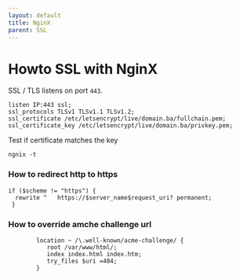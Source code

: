 ```yaml
---
layout: default
title: NginX     
parent: SSL
---
```


# Howto SSL with NginX

SSL / TLS listens on port `443`.

````
listen IP:443 ssl;
ssl_protocols TLSv1 TLSv1.1 TLSv1.2;
ssl_certificate /etc/letsencrypt/live/domain.ba/fullchain.pem;
ssl_certificate_key /etc/letsencrypt/live/domain.ba/privkey.pem;
 ````

 Test if certificate matches the key

````
ngnix -t
````

### How to redirect http to https

````
if ($scheme != "https") {
  rewrite ^   https://$server_name$request_uri? permanent;
 }
 ````

### How to override amche challenge url

````
        location ~ /\.well-known/acme-challenge/ {
           root /var/www/html/;
           index index.html index.htm;
           try_files $uri =404;
        }
````
